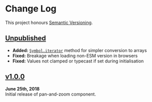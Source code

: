 Change Log
==========

This project honours [Semantic Versioning](http://semver.org/).

[Unpublished]: ../../compare/v1.0.0...HEAD


[Unpublished]
------------------------------------------------------------------------
* **Added:** [`Symbol.iterator`] method for simpler conversion to arrays
* **Fixed:** Breakage when loading non-ESM version in browsers
* **Fixed:** Values not clamped or typecast if set during initialisation

[`Symbol.iterator`]: https://mdn.io/JS/Symbol.iterator


[v1.0.0]
------------------------------------------------------------------------
**June 25th, 2018**  
Initial release of pan-and-zoom component.

[v1.0.0]: https://github.com/Alhadis/PanAndZoom/releases/tag/v1.0.0
